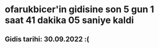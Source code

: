 # ofarukbicer'in gidisine son 5 gun 1 saat 41 dakika 05 saniye kaldi

## Gidis tarihi: 30.09.2022 :(